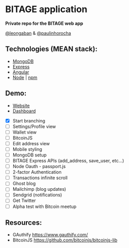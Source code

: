 BITAGE application
================

<strong>Private repo for the BITAGE web app</strong>

<a href="https://twitter.com@leongaban">@leongaban</a> & <a href="https://twitter.com@paulinhorocha">@paulinhorocha</a>

Technologies (MEAN stack):
------
* <a href="http://docs.mongodb.org/manual/" target="_blank">MongoDB</a>
* <a href="http://expressjs.com/" target="_blank">Express</a>
* <a href="https://docs.angularjs.org/guide">Angular</a>
* <a href="http://nodejs.org/api/" target="_blank">Node</a> | <a href="https://www.npmjs.com/" target="_blank">npm</a>

Demo:
------
* <a href="http://nodedallas.io/apps/bitage-website/" target="_blank">Website</a>
* <a href="http://nodedallas.io/apps/bitage-dashboard/" target="_blank">Dashboard</a>

- [x] Start branching
- [ ] Settings/Profile view
- [ ] Wallet view
- [ ] BitcoinJS
- [ ] Edit address view
- [ ] Mobile styling
- [ ] MongoDB setup
- [ ] BITAGE Express APIs (add_address, save_user, etc...)
- [ ] Node Oauth - passport.js
- [ ] 2-factor Authentication
- [ ] Transactions infinite scroll
- [ ] Ghost blog
- [ ] Mailchimp (blog updates)
- [ ] Sendgrid (notifications)
- [ ] Get Twitter
- [ ] Alpha test with Bitcoin meetup

Resources:
------
* GAuthify https://www.gauthify.com/
* BitcoinJS https://github.com/bitcoinjs/bitcoinjs-lib
